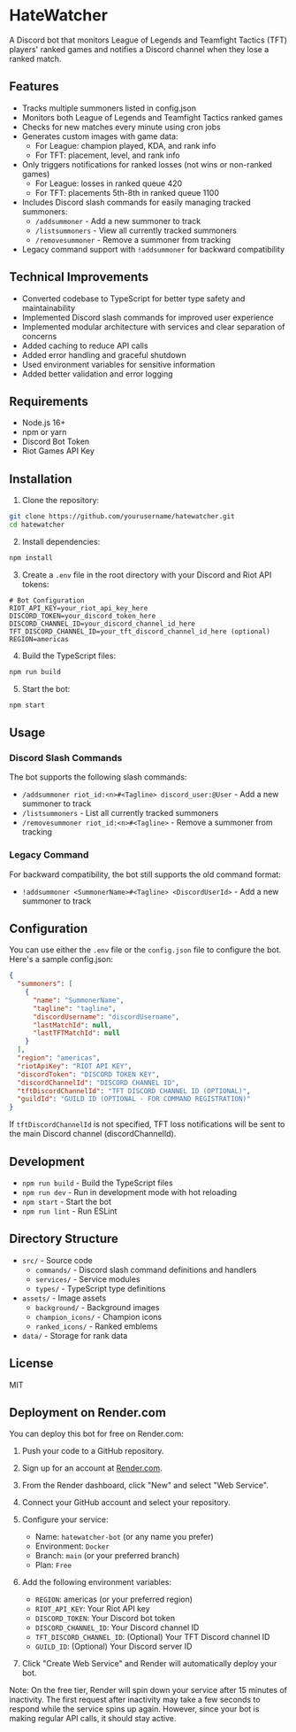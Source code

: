 # HateWatcher

A Discord bot that monitors League of Legends and Teamfight Tactics (TFT) players' ranked games and notifies a Discord channel when they lose a ranked match.

## Features

- Tracks multiple summoners listed in config.json
- Monitors both League of Legends and Teamfight Tactics ranked games
- Checks for new matches every minute using cron jobs
- Generates custom images with game data:
  - For League: champion played, KDA, and rank info
  - For TFT: placement, level, and rank info
- Only triggers notifications for ranked losses (not wins or non-ranked games)
  - For League: losses in ranked queue 420
  - For TFT: placements 5th-8th in ranked queue 1100
- Includes Discord slash commands for easily managing tracked summoners:
  - `/addsummoner` - Add a new summoner to track
  - `/listsummoners` - View all currently tracked summoners
  - `/removesummoner` - Remove a summoner from tracking
- Legacy command support with `!addsummoner` for backward compatibility

## Technical Improvements

- Converted codebase to TypeScript for better type safety and maintainability
- Implemented Discord slash commands for improved user experience
- Implemented modular architecture with services and clear separation of concerns
- Added caching to reduce API calls
- Added error handling and graceful shutdown
- Used environment variables for sensitive information
- Added better validation and error logging

## Requirements

- Node.js 16+ 
- npm or yarn
- Discord Bot Token
- Riot Games API Key

## Installation

1. Clone the repository:
```bash
git clone https://github.com/yourusername/hatewatcher.git
cd hatewatcher
```

2. Install dependencies:
```bash
npm install
```

3. Create a `.env` file in the root directory with your Discord and Riot API tokens:
```
# Bot Configuration
RIOT_API_KEY=your_riot_api_key_here
DISCORD_TOKEN=your_discord_token_here
DISCORD_CHANNEL_ID=your_discord_channel_id_here
TFT_DISCORD_CHANNEL_ID=your_tft_discord_channel_id_here (optional)
REGION=americas
```

4. Build the TypeScript files:
```bash
npm run build
```

5. Start the bot:
```bash
npm start
```

## Usage

### Discord Slash Commands

The bot supports the following slash commands:

- `/addsummoner riot_id:<n>#<Tagline> discord_user:@User` - Add a new summoner to track
- `/listsummoners` - List all currently tracked summoners
- `/removesummoner riot_id:<n>#<Tagline>` - Remove a summoner from tracking

### Legacy Command

For backward compatibility, the bot still supports the old command format:

- `!addsummoner <SummonerName>#<Tagline> <DiscordUserId>` - Add a new summoner to track

## Configuration

You can use either the `.env` file or the `config.json` file to configure the bot. Here's a sample config.json:

```json
{
  "summoners": [
    {
      "name": "SummonerName",
      "tagline": "tagline",
      "discordUsername": "discordUsername",
      "lastMatchId": null,
      "lastTFTMatchId": null
    }
  ],
  "region": "americas",
  "riotApiKey": "RIOT API KEY",
  "discordToken": "DISCORD TOKEN KEY",
  "discordChannelId": "DISCORD CHANNEL ID",
  "tftDiscordChannelId": "TFT DISCORD CHANNEL ID (OPTIONAL)",
  "guildId": "GUILD ID (OPTIONAL - FOR COMMAND REGISTRATION)"
}
```

If `tftDiscordChannelId` is not specified, TFT loss notifications will be sent to the main Discord channel (discordChannelId).

## Development

- `npm run build` - Build the TypeScript files
- `npm run dev` - Run in development mode with hot reloading
- `npm start` - Start the bot
- `npm run lint` - Run ESLint

## Directory Structure

- `src/` - Source code
  - `commands/` - Discord slash command definitions and handlers
  - `services/` - Service modules
  - `types/` - TypeScript type definitions
- `assets/` - Image assets
  - `background/` - Background images
  - `champion_icons/` - Champion icons
  - `ranked_icons/` - Ranked emblems
- `data/` - Storage for rank data

## License

MIT 

## Deployment on Render.com

You can deploy this bot for free on Render.com:

1. Push your code to a GitHub repository.

2. Sign up for an account at [Render.com](https://render.com).

3. From the Render dashboard, click "New" and select "Web Service".

4. Connect your GitHub account and select your repository.

5. Configure your service:
   - Name: `hatewatcher-bot` (or any name you prefer)
   - Environment: `Docker`
   - Branch: `main` (or your preferred branch)
   - Plan: `Free`

6. Add the following environment variables:
   - `REGION`: americas (or your preferred region)
   - `RIOT_API_KEY`: Your Riot API key
   - `DISCORD_TOKEN`: Your Discord bot token
   - `DISCORD_CHANNEL_ID`: Your Discord channel ID
   - `TFT_DISCORD_CHANNEL_ID`: (Optional) Your TFT Discord channel ID
   - `GUILD_ID`: (Optional) Your Discord server ID

7. Click "Create Web Service" and Render will automatically deploy your bot.

Note: On the free tier, Render will spin down your service after 15 minutes of inactivity. The first request after inactivity may take a few seconds to respond while the service spins up again. However, since your bot is making regular API calls, it should stay active. 